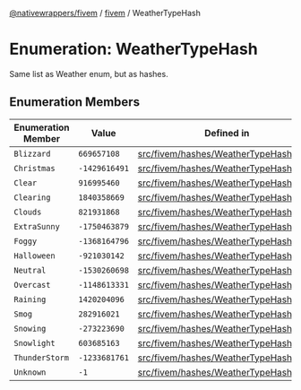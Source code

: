 [@nativewrappers/fivem](../../README.md) / [fivem](../README.md) / WeatherTypeHash

# Enumeration: WeatherTypeHash

Same list as Weather enum, but as hashes.

## Enumeration Members

| Enumeration Member | Value | Defined in |
| ------ | ------ | ------ |
| `Blizzard` | `669657108` | [src/fivem/hashes/WeatherTypeHash.ts:16](https://github.com/nativewrappers/fivem/blob/2d4fa96d0a81695a673fe4c595d3abfefbf554a5/src/fivem/hashes/WeatherTypeHash.ts#L16) |
| `Christmas` | `-1429616491` | [src/fivem/hashes/WeatherTypeHash.ts:19](https://github.com/nativewrappers/fivem/blob/2d4fa96d0a81695a673fe4c595d3abfefbf554a5/src/fivem/hashes/WeatherTypeHash.ts#L19) |
| `Clear` | `916995460` | [src/fivem/hashes/WeatherTypeHash.ts:7](https://github.com/nativewrappers/fivem/blob/2d4fa96d0a81695a673fe4c595d3abfefbf554a5/src/fivem/hashes/WeatherTypeHash.ts#L7) |
| `Clearing` | `1840358669` | [src/fivem/hashes/WeatherTypeHash.ts:13](https://github.com/nativewrappers/fivem/blob/2d4fa96d0a81695a673fe4c595d3abfefbf554a5/src/fivem/hashes/WeatherTypeHash.ts#L13) |
| `Clouds` | `821931868` | [src/fivem/hashes/WeatherTypeHash.ts:11](https://github.com/nativewrappers/fivem/blob/2d4fa96d0a81695a673fe4c595d3abfefbf554a5/src/fivem/hashes/WeatherTypeHash.ts#L11) |
| `ExtraSunny` | `-1750463879` | [src/fivem/hashes/WeatherTypeHash.ts:6](https://github.com/nativewrappers/fivem/blob/2d4fa96d0a81695a673fe4c595d3abfefbf554a5/src/fivem/hashes/WeatherTypeHash.ts#L6) |
| `Foggy` | `-1368164796` | [src/fivem/hashes/WeatherTypeHash.ts:10](https://github.com/nativewrappers/fivem/blob/2d4fa96d0a81695a673fe4c595d3abfefbf554a5/src/fivem/hashes/WeatherTypeHash.ts#L10) |
| `Halloween` | `-921030142` | [src/fivem/hashes/WeatherTypeHash.ts:20](https://github.com/nativewrappers/fivem/blob/2d4fa96d0a81695a673fe4c595d3abfefbf554a5/src/fivem/hashes/WeatherTypeHash.ts#L20) |
| `Neutral` | `-1530260698` | [src/fivem/hashes/WeatherTypeHash.ts:8](https://github.com/nativewrappers/fivem/blob/2d4fa96d0a81695a673fe4c595d3abfefbf554a5/src/fivem/hashes/WeatherTypeHash.ts#L8) |
| `Overcast` | `-1148613331` | [src/fivem/hashes/WeatherTypeHash.ts:12](https://github.com/nativewrappers/fivem/blob/2d4fa96d0a81695a673fe4c595d3abfefbf554a5/src/fivem/hashes/WeatherTypeHash.ts#L12) |
| `Raining` | `1420204096` | [src/fivem/hashes/WeatherTypeHash.ts:14](https://github.com/nativewrappers/fivem/blob/2d4fa96d0a81695a673fe4c595d3abfefbf554a5/src/fivem/hashes/WeatherTypeHash.ts#L14) |
| `Smog` | `282916021` | [src/fivem/hashes/WeatherTypeHash.ts:9](https://github.com/nativewrappers/fivem/blob/2d4fa96d0a81695a673fe4c595d3abfefbf554a5/src/fivem/hashes/WeatherTypeHash.ts#L9) |
| `Snowing` | `-273223690` | [src/fivem/hashes/WeatherTypeHash.ts:17](https://github.com/nativewrappers/fivem/blob/2d4fa96d0a81695a673fe4c595d3abfefbf554a5/src/fivem/hashes/WeatherTypeHash.ts#L17) |
| `Snowlight` | `603685163` | [src/fivem/hashes/WeatherTypeHash.ts:18](https://github.com/nativewrappers/fivem/blob/2d4fa96d0a81695a673fe4c595d3abfefbf554a5/src/fivem/hashes/WeatherTypeHash.ts#L18) |
| `ThunderStorm` | `-1233681761` | [src/fivem/hashes/WeatherTypeHash.ts:15](https://github.com/nativewrappers/fivem/blob/2d4fa96d0a81695a673fe4c595d3abfefbf554a5/src/fivem/hashes/WeatherTypeHash.ts#L15) |
| `Unknown` | `-1` | [src/fivem/hashes/WeatherTypeHash.ts:5](https://github.com/nativewrappers/fivem/blob/2d4fa96d0a81695a673fe4c595d3abfefbf554a5/src/fivem/hashes/WeatherTypeHash.ts#L5) |
